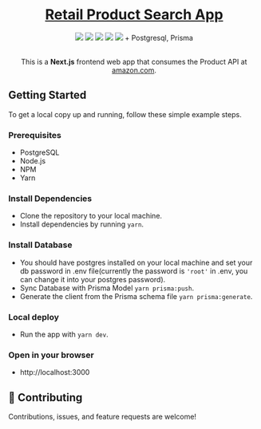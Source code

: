 <div align="center">
<h1><a href="#" target="_blank">Retail Product Search App</a></h1>
</div>

<div align="center">
  <img src="https://img.shields.io/badge/-NextJS-000000?logo=nextdotjs">
  <img src="https://img.shields.io/badge/-ReactJS-61DAFB?logo=react&logoColor=black">
  <img src="https://img.shields.io/badge/-TypeScript-3178C6?logo=TypeScript&logoColor=white">
  <img src="https://img.shields.io/badge/-React%20Query-FF4154?logo=reactquery&logoColor=white">
  <img src="https://img.shields.io/badge/-TypeScript-3178C6?logo=TypeScript&logoColor=white">
   + Postgresql, Prisma
</div>

<br>

<p align="center">This is a <strong>Next.js</strong> frontend web app that consumes the Product API at <a href="https://www.amazon.com/" target="_blank">amazon.com</a>.</p>

## Getting Started

To get a local copy up and running, follow these simple example steps.

### Prerequisites
- PostgreSQL
- Node.js
- NPM
- Yarn

### Install Dependencies
- Clone the repository to your local machine.
- Install dependencies by running `yarn`.

### Install Database
- You should have postgres installed on your local machine and set your db password in .env file(currently the password is `'root'` in .env, you can change it into your postgres password).
- Sync Database with Prisma Model `yarn prisma:push`.
- Generate the client from the Prisma schema file `yarn prisma:generate`.

### Local deploy
- Run the app with `yarn dev`.

### Open in your browser
- http://localhost:3000

## 🤝 Contributing

Contributions, issues, and feature requests are welcome!
